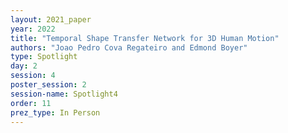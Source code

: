 ```yaml
---
layout: 2021_paper
year: 2022
title: "Temporal Shape Transfer Network for 3D Human Motion"
authors: "Joao Pedro Cova Regateiro and Edmond Boyer"
type: Spotlight
day: 2
session: 4
poster_session: 2
session-name: Spotlight4
order: 11
prez_type: In Person
---
```


